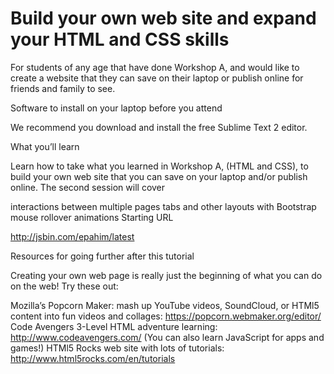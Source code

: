 # Build your own web site and expand your HTML and CSS skills

For students of any age that have done Workshop A, and would like to create a website that they can save on their laptop or publish online for friends and family to see.

Software to install on your laptop before you attend

We recommend you download and install the free Sublime Text 2 editor.

What you’ll learn

Learn how to take what you learned in Workshop A, (HTML and CSS), to build your own web site that you can save on your laptop and/or publish online. The second session will cover

interactions between multiple pages
tabs and other layouts with Bootstrap
mouse rollover animations
Starting URL

http://jsbin.com/epahim/latest

Resources for going further after this tutorial

Creating your own web page is really just the beginning of what you can do on the web! Try these out:

Mozilla’s Popcorn Maker: mash up YouTube videos, SoundCloud, or HTMl5 content into fun videos and collages: https://popcorn.webmaker.org/editor/
Code Avengers 3-Level HTML adventure learning: http://www.codeavengers.com/ (You can also learn JavaScript for apps and games!)
HTMl5 Rocks web site with lots of tutorials: http://www.html5rocks.com/en/tutorials
